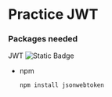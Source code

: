 # Practice JWT

### Packages needed
JWT
![Static Badge](https://img.shields.io/badge/!%5BJWT%5D(https%3A%2F%2Ficons8.com%2Ficon%2FrHpveptSuwDz%2Fjson-web-token))
* npm
  ```sh
  npm install jsonwebtoken
  ```
